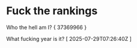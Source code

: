 # Fuck the rankings

Who the hell am I?
{ 37369966 }

What fucking year is it?
[ 2025-07-29T07:26:40Z ]
